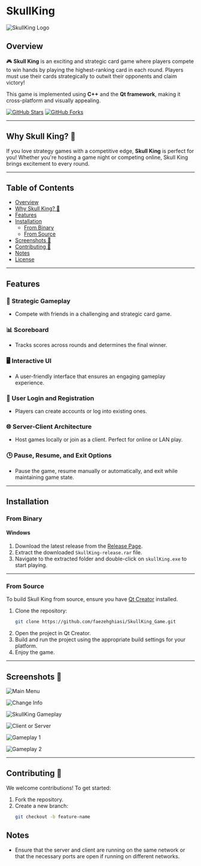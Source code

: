 # SkullKing

![SkullKing Logo](https://via.placeholder.com/800x200.png?text=Skull+King+Game)

## Overview

🎮 **Skull King** is an exciting and strategic card game where players compete to win hands by playing the highest-ranking card in each round. Players must use their cards strategically to outwit their opponents and claim victory! 

This game is implemented using **C++** and the **Qt framework**, making it cross-platform and visually appealing.

[![GitHub Stars](https://img.shields.io/github/stars/faezehghiasi/SkullKing_Game?style=social)](https://github.com/faezehghiasi/SkullKing_Game/stargazers)
[![GitHub Forks](https://img.shields.io/github/forks/faezehghiasi/SkullKing_Game?style=social)](https://github.com/faezehghiasi/SkullKing_Game/network/members)

---

## Why Skull King? 🌟

If you love strategy games with a competitive edge, **Skull King** is perfect for you! Whether you're hosting a game night or competing online, Skull King brings excitement to every round.

---

## Table of Contents

- [Overview](#overview)
- [Why Skull King? 🌟](#why-skull-king)
- [Features](#features)
- [Installation](#installation)
  - [From Binary](#from-binary)
  - [From Source](#from-source)
- [Screenshots 📸](#screenshots-)
- [Contributing 🤝](#contributing-)
- [Notes](#notes)
- [License](#license)

---

## Features

### 🎯 Strategic Gameplay
- Compete with friends in a challenging and strategic card game.

### 📊 Scoreboard
- Tracks scores across rounds and determines the final winner.

### 🖥️ Interactive UI
- A user-friendly interface that ensures an engaging gameplay experience.

### 🔑 User Login and Registration
- Players can create accounts or log into existing ones.

### 🌐 Server-Client Architecture
- Host games locally or join as a client. Perfect for online or LAN play.

### 🕒 Pause, Resume, and Exit Options
- Pause the game, resume manually or automatically, and exit while maintaining game state.

---

## Installation

### From Binary

#### Windows
1. Download the latest release from the [Release Page](https://github.com/faezehghiasi/SkullKing_Game/releases/tag/v1.0.0).
2. Extract the downloaded `SkullKing-release.rar` file.
3. Navigate to the extracted folder and double-click on `skullKing.exe` to start playing.

---

### From Source

To build Skull King from source, ensure you have [Qt Creator](https://www.qt.io/download) installed.

1. Clone the repository:
   ```bash
   git clone https://github.com/faezehghiasi/SkullKing_Game.git
2. Open the project in Qt Creator.
3. Build and run the project using the appropriate build settings for your platform.
4. Enjoy the game.

---

## Screenshots 📸

![Main Menu](https://s8.uupload.ir/files/screenshot_2024-08-04_152651_hezf.png)

![Change Info](https://s8.uupload.ir/files/screenshot_2024-08-04_190102_h0v3.png)

![SkullKing Gameplay](https://s8.uupload.ir/files/screenshot_2024-08-04_152542_ie7j.png)

![Client or Server](https://s8.uupload.ir/files/screenshot_2024-08-04_152709_a1xt.png)

![Gameplay 1](https://s8.uupload.ir/files/screenshot_2024-08-04_153014_emqr.png)

![Gameplay 2](https://s8.uupload.ir/files/screenshot_2024-08-04_153144_rndl.png)

---

## Contributing 🤝

We welcome contributions! To get started:

1. Fork the repository.
2. Create a new branch:
   ```bash
   git checkout -b feature-name


## Notes
- Ensure that the server and client are running on the same network or that the necessary ports are open if running on different networks.
